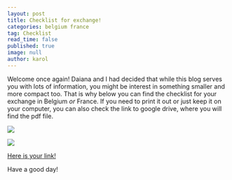 ```yaml
---
layout: post
title: Checklist for exchange!
categories: belgium france
tag: Checklist
read_time: false
published: true
image: null
author: karol
---
```

Welcome once again! Daiana and I had decided that while this blog serves you with lots of information, you might be interest in something smaller and more compact too. That is why below you can find the checklist for your exchange in Belgium _or_ France. If you need to print it out or just keep it on your computer, you can also check the link to google drive, where you will find the pdf file.

![]({{site.baseurl}}/assets/images/checklist_belgium.jpeg)

![]({{site.baseurl}}/assets/images/checklist_france.jpeg)

[Here is your link!](https://drive.google.com/drive/folders/1KGEw3IHPoAQ-sJvxlifzniZ5nEY3MFJ4?usp=sharing)

Have a good day!
